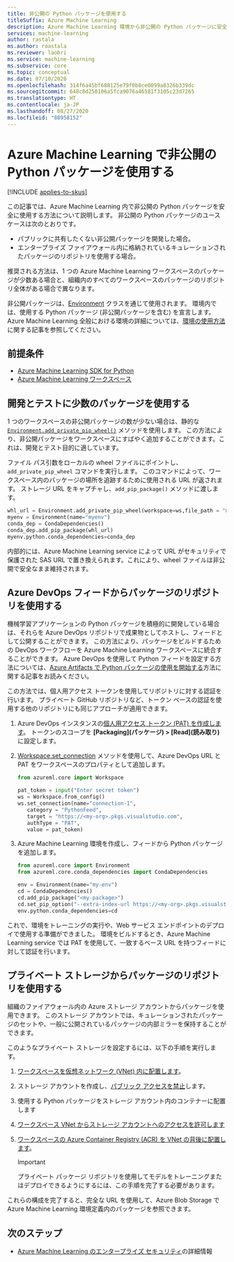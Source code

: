 ```yaml
---
title: 非公開の Python パッケージを使用する
titleSuffix: Azure Machine Learning
description: Azure Machine Learning 環境から非公開の Python パッケージに安全にアクセスします。
services: machine-learning
author: rastala
ms.author: roastala
ms.reviewer: laobri
ms.service: machine-learning
ms.subservice: core
ms.topic: conceptual
ms.date: 07/10/2020
ms.openlocfilehash: 314f6a45bf688125e79f0b8ce0099a8326b339dc
ms.sourcegitcommit: 648c8d250106a5fca9076a46581f3105c23d7265
ms.translationtype: HT
ms.contentlocale: ja-JP
ms.lasthandoff: 08/27/2020
ms.locfileid: "88958152"
---
```

# <a name="use-private-python-packages-with-azure-machine-learning"></a>Azure Machine Learning で非公開の Python パッケージを使用する
[!INCLUDE [applies-to-skus](../../includes/aml-applies-to-basic-enterprise-sku.md)]

この記事では、Azure Machine Learning 内で非公開の Python パッケージを安全に使用する方法について説明します。 非公開の Python パッケージのユース ケースは次のとおりです。

 * パブリックに共有したくない非公開パッケージを開発した場合。
 * エンタープライズ ファイアウォール内に格納されているキュレーションされたパッケージのリポジトリを使用する場合。

推奨される方法は、1 つの Azure Machine Learning ワークスペースのパッケージが少数ある場合と、組織内のすべてのワークスペースのパッケージのリポジトリ全体がある場合で異なります。

非公開パッケージは、[Environment](https://docs.microsoft.com/python/api/azureml-core/azureml.core.environment.environment) クラスを通じて使用されます。 環境内では、使用する Python パッケージ (非公開パッケージを含む) を宣言します。 Azure Machine Learning 全般における環境の詳細については、[環境の使用方法](how-to-use-environments.md)に関する記事を参照してください。 

## <a name="prerequisites"></a>前提条件

 * [Azure Machine Learning SDK for Python](https://docs.microsoft.com/python/api/overview/azure/ml/install?view=azure-ml-py)
 * [Azure Machine Learning ワークスペース](how-to-manage-workspace.md)

## <a name="use-small-number-of-packages-for-development-and-testing"></a>開発とテストに少数のパッケージを使用する

1 つのワークスペースの非公開パッケージの数が少ない場合は、静的な [`Environment.add_private_pip_wheel()`](https://docs.microsoft.com/python/api/azureml-core/azureml.core.environment.environment?view=azure-ml-py#add-private-pip-wheel-workspace--file-path--exist-ok-false-) メソッドを使用します。 この方法により、非公開パッケージをワークスペースにすばやく追加することができます。これは、開発とテスト目的に適しています。

ファイル パス引数をローカルの wheel ファイルにポイントし、```add_private_pip_wheel``` コマンドを実行します。 このコマンドによって、ワークスペース内のパッケージの場所を追跡するために使用される URL が返されます。 ストレージ URL をキャプチャし、`add_pip_package()` メソッドに渡します。

```python
whl_url = Environment.add_private_pip_wheel(workspace=ws,file_path = "my-custom.whl")
myenv = Environment(name="myenv")
conda_dep = CondaDependencies()
conda_dep.add_pip_package(whl_url)
myenv.python.conda_dependencies=conda_dep
```

内部的には、Azure Machine Learning service によって URL がセキュリティで保護された SAS URL で置き換えられます。これにより、wheel ファイルは非公開で安全なまま維持されます。

## <a name="use-a-repository-of-packages-from-azure-devops-feed"></a>Azure DevOps フィードからパッケージのリポジトリを使用する

機械学習アプリケーションの Python パッケージを積極的に開発している場合は、それらを Azure DevOps リポジトリで成果物としてホストし、フィードとして公開することができます。 この方法により、パッケージをビルドするための DevOps ワークフローを Azure Machine Learning ワークスペースに統合することができます。 Azure DevOps を使用して Python フィードを設定する方法については、[Azure Artifacts で Python パッケージの使用を開始する](https://docs.microsoft.com/azure/devops/artifacts/quickstarts/python-packages?view=azure-devops)方法に関する記事をお読みください。

この方法では、個人用アクセス トークンを使用してリポジトリに対する認証を行います。 プライベート GitHub リポジトリなど、トークン ベースの認証を使用する他のリポジトリにも同じアプローチが適用できます。 

 1. Azure DevOps インスタンスの[個人用アクセス トークン (PAT) を作成します](https://docs.microsoft.com/azure/devops/organizations/accounts/use-personal-access-tokens-to-authenticate?view=azure-devops&tabs=preview-page#create-a-pat)。 トークンのスコープを __[Packaging]\(パッケージ\) > [Read]\(読み取り\)__ に設定します。 

 2. [Workspace.set_connection](https://docs.microsoft.com/python/api/azureml-core/azureml.core.workspace.workspace?view=azure-ml-py#set-connection-name--category--target--authtype--value-) メソッドを使用して、Azure DevOps URL と PAT をワークスペースのプロパティとして追加します。

     ```python
    from azureml.core import Workspace
    
    pat_token = input("Enter secret token")
    ws = Workspace.from_config()
    ws.set_connection(name="connection-1", 
        category = "PythonFeed",
        target = "https://<my-org>.pkgs.visualstudio.com", 
        authType = "PAT", 
        value = pat_token) 
     ```

 3. Azure Machine Learning 環境を作成し、フィードから Python パッケージを追加します。
    
    ```python
    from azureml.core import Environment
    from azureml.core.conda_dependencies import CondaDependencies
    
    env = Environment(name="my-env")
    cd = CondaDependencies()
    cd.add_pip_package("<my-package>")
    cd.set_pip_option("--extra-index-url https://<my-org>.pkgs.visualstudio.com/<my-project>/_packaging/<my-feed>/pypi/simple")
    env.python.conda_dependencies=cd
    ```

これで、環境をトレーニングの実行や、Web サービス エンドポイントのデプロイで使用する準備ができました。 環境をビルドするとき、Azure Machine Learning service では PAT を使用して、一致するベース URL を持つフィードに対して認証を行います。

## <a name="use-a-repository-of-packages-from-private-storage"></a>プライベート ストレージからパッケージのリポジトリを使用する

組織のファイアウォール内の Azure ストレージ アカウントからパッケージを使用できます。 このストレージ アカウントでは、キュレーションされたパッケージのセットや、一般に公開されているパッケージの内部ミラーを保持することができます。

このようなプライベート ストレージを設定するには、以下の手順を実行します。

1. [ワークスペースを仮想ネットワーク (VNet) 内に配置します](how-to-enable-virtual-network.md)。
1. ストレージ アカウントを作成し、[パブリック アクセスを禁止](https://docs.microsoft.com/azure/storage/common/storage-network-security)します。
1. 使用する Python パッケージをストレージ アカウント内のコンテナーに配置します 
1. [ワークスペース VNet からストレージ アカウントへのアクセスを許可します](https://docs.microsoft.com/azure/storage/common/storage-network-security#grant-access-from-a-virtual-network)
1. [ワークスペースの Azure Container Registry (ACR) を VNet の背後に配置します](how-to-enable-virtual-network.md#azure-container-registry)。

    > [!IMPORTANT]
    > プライベート パッケージ リポジトリを使用してモデルをトレーニングまたはデプロイできるようにするには、この手順を完了する必要があります。

これらの構成を完了すると、完全な URL を使用して、Azure Blob Storage で Azure Machine Learning 環境定義内のパッケージを参照できます。

## <a name="next-steps"></a>次のステップ

 * [Azure Machine Learning のエンタープライズ セキュリティ](concept-enterprise-security.md)の詳細情報
